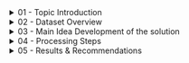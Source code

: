 <details><summary> 01 - Topic Introduction </summary>
<p>
  
- A music streaming startup needs to scale up their user base and song database. To achieve this, they’re looking to migrate their processes and data onto the cloud. Their data  currently resides in AWS S3 bucket. This bucket contains two folders: one with JSON files recording user activity within the app, and another with JSON files containing metadata for all the songs available.
- Task is to build an ETL Pipeline that extracts their data from S3, staging it in Amazon Redshift and then transforming data into a set of Dimensional and Fact Tables for their Analytics Team to continue finding insights to what songs their users are listening to.

<img width="925" alt="image" src="https://github.com/Huyen-P/DE_DWH_AWS_S3_RedShift/assets/72473316/88d74bb6-5bbf-4ddd-8393-23268a6560e9">


</p>
</details> 

<details><summary> 02 - Dataset Overview </summary>
<p>
  <details><summary> 2.1 Data Sample - Song Data Path → s3://udacity-dend/song_data </summary>
  <p>
    
  ```
  {
    "num_songs": 1, 
    "artist_id": "ARJIE2Y1187B994AB7", 
    "artist_latitude": null, 
    "artist_longitude": null, 
    "artist_location": "", 
    "artist_name": "Line Renaud", 
    "song_id": "SOUPIRU12A6D4FA1E1",   
    "title": "Der Kleine Dompfaff", 
    "duration": 152.92036, 
    "year": 0
  }
  ```

  </p>
  </details> 

  <details><summary> 2.2 Data Sample - Log Data Path → s3://udacity-dend/log_data </summary>
  <p>
    
  ```
  {
    "artist":null,
    "auth":"LoggedIn",
    "firstName":"Walter",
    "gender":"M",
    "itemInSession":0,
    "lastName":"Frye",
    "length":null,
    "level":"free",
    "location":"San Francisco-Oakland-Hayward,CA",
    "method":"GET",
    "page":"Home",
    "registration":1540919166796.0,
    "sessionId":38,
    "song":null,
    "status":200,
    "ts":1541105830796,
    "userAgent":"\"Mozilla\/5.0 (Macintosh; Intel Mac OS X 10_9_4) AppleWebKit\/537.36 (KHTML, like Gecko) Chrome\/36.0.1985.143   Safari\/537.36\"",
    "userId":"39"
  }
  ```

  </p>
  </details> 

  <details><summary> 2.3 Log Data JSON Path → s3://udacity-dend/log_jason_path.json</summary>
  </details> 
  
</p>
</details> 

<details><summary> 03 - Main Idea Development of the solution </summary>
<p>
  
  <details><summary> 3.1 - Schema Design for Song Play Analysis </summary>
  <p>
    
  - A Star Schema would be required for optimized queries on song play queries.
    <details><summary> Fact Table </summary>
    <p>
      
    - **songplays** - records in event data associated with song plays i.e. records with page NextSong songplay_id, start_time, user_id, level, song_id, artist_id, session_id, location, user_agent
    
    </p>
    </details> 
    
    <details><summary> Dimension Tables </summary>
    <p>
      
    - **users** - users in the app user_id, first_name, last_name, gender, level
    - **songs**- songs in music database song_id, title, artist_id, year, duration
    - **artists** - artists in music database artist_id, name, location, lattitude, longitude
    - **time** - timestamps of records in songplays broken down into specific units start_time, hour, day, week, month, year, weekday
      
    </p>
    </details> 
    
  </p>
  </details> 

  <details><summary> 3.2 - Create Table Schema </summary>
  <p>

- Instead of reading data directly from the s3 buckets into the final database, this project will make use of a staging table to act as an intermediary between the s3 bucket and the final database.
    
- There are two staging tables staging_events and the staging_songs tables. These tables are to temporally hold data from the S3 Bucket before being transformed and inserted into the primary use tables.

![image](https://github.com/Huyen-P/DE_DWH_AWS_S3_RedShift/assets/72473316/2452b202-19e6-4e44-94c3-1b90999d8a84)
    
![image](https://github.com/Huyen-P/DE_DWH_AWS_S3_RedShift/assets/72473316/a6ea0dbf-503a-42b6-9164-5b03a92a6ebb)

<details><summary> Steps </summary>
  <p>
    
  1. Write a SQL CREATE statement for each of these tables in sql_queries2.py
  2. Complete the logic in create_tables.py to connect to the database and create these tables
  3. Write SQL DROP statements to drop tables in the beginning of create_tables.py if the tables already exist. This way, you can run create_tables.py   whenever you want to reset your database and test your ETL pipeline.
  4. Launch a redshift cluster and create an IAM role that has read access to S3.
  5. Add redshift database and IAM role info to dwhhuyen.cfg.
  6. Test by running create_tables.py and checking the table schemas in your redshift database.
     
  </p>
  </details> 
  
  </p>
  </details> 

  <details><summary> 3.3 - Build ETL Pipeline </summary>
  <p>
    
  1. Implement the logic in etl.py to load data from S3 to staging tables on Redshift.
  2. Implement the logic in etl.py to load data from staging tables to analytics tables on Redshift.
  3. Test by running etl.py after running create_tables.py and running the analytic queries on your Redshift database to compare your results with the expected results.
  4. Delete your redshift cluster when finished.
     
  </p>
  </details> 

  <details><summary> 3.4 - Tool Use</summary>
  <p>
    
  - AWS Redshift
  - AWS VPC
  - SQL 
  - Python
  - Anaconda Prompt
  - Visual Studio Code
    
  </p>
  </details> 
</p>
</details> 

<details><summary> 04 - Processing Steps </summary>
<p>
  <details><summary> 4.1 - Configure aws (connect aws to local machine) </summary>
  <p>
    
  ![image](https://github.com/Huyen-P/DE_DWH_AWS_S3_RedShift/assets/72473316/162172c9-17c9-4f8b-aa22-e1b4b201f9e3)

  </p>
  </details> 

  <details><summary> 4.2 - Create IAM user role and attach needed permission policies  </summary>
  <p>
    
  ![image](https://github.com/Huyen-P/DE_DWH_AWS_S3_RedShift/assets/72473316/e80ff46c-0580-4b2c-ad10-b9b8cb817cb3)

  </p>
  </details> 

  <details><summary> 4.3 - Create AWS Cluster </summary>
  <p>
    
  - **Using Cloud Shell**
  ```
  aws redshift create-cluster --node-type ra3.xplus --number-of-nodes 2 --master-username adminuser --master-user-password TopSecret1 --cluster-identifier mycluster
  ```
  </p>
  </details> 

  <details><summary> 4.4 - Authorize Security Access Group to Default TCP/IP Address - AWS VPC configuration</summary>
  <p>

  <details><summary> VPC Review </summary>
  <p>

![image](https://github.com/Huyen-P/DE_DWH_AWS_S3_RedShift/assets/72473316/f050f22c-309a-4033-a6ca-ce25df236214)

![image](https://github.com/Huyen-P/DE_DWH_AWS_S3_RedShift/assets/72473316/81183099-9ad5-4a96-a3db-90264f23d020)

![image](https://github.com/Huyen-P/DE_DWH_AWS_S3_RedShift/assets/72473316/6e279dbd-6bfc-4af8-a064-a0c7095724fd)

  </p>
  </details> 
    
  <details><summary> Internet Gateway - Being attached to VPC </summary>
  <p>

![image](https://github.com/Huyen-P/DE_DWH_AWS_S3_RedShift/assets/72473316/d0d02704-dbc0-4744-8c8a-9f3c1097f18c)

  </p>
  </details> 

  <details><summary> Route Tables </summary>
  <p>

![image](https://github.com/Huyen-P/DE_DWH_AWS_S3_RedShift/assets/72473316/6f141629-8fd8-40a6-931a-cf3f16df91b4)

  </p>
  </details> 

  <details><summary> Security Group </summary>
  <p>
        <details><summary> outbound rules </summary>
        <p>

![image](https://github.com/Huyen-P/DE_DWH_AWS_S3_RedShift/assets/72473316/70505a51-d6ab-4cc7-9794-4abef1115c2f)

        </p>
        </details> 

        <details><summary> inbound rules </summary>
        <p>

![image](https://github.com/Huyen-P/DE_DWH_AWS_S3_RedShift/assets/72473316/5e6f1f20-52ae-4f0a-87d2-5439ed150a90)

        </p>
        </details> 
        
    </p>
    </details> 
</p>
</details> 


  <details><summary> 4.5 - Set up the main dwhhuyen.cfg </summary>
  <p>

```
[CLUSTER]
HOST=
DB_NAME=
DB_USER=
DB_PASSWORD=
DB_PORT=

[IAM_ROLE]
ARN='IAM Role arn'

[S3]
LOG_DATA='s3://udacity-dend/log_data'
LOG_JSONPATH='s3://udacity-dend/log_json_path.json'
SONG_DATA='s3://udacity-dend/song_data'

[AWS]
KEY=
SECRET=
REGION_NAME=
```

  </p>
  </details> 

  <details><summary> 4.6 - Run the create_table script to set up the database staging and analytical tables </summary>
  <p>
  
  </p>
  </details> 

  <details><summary> 4.7 - Run the etl.py script to extract data from the files in S3, stage it in redshift, and finally store it in the dimensional tables. </summary>
  <p>
  
  </p>
  </details> 
  
</p>
</details> 

</p>
</details> 

</p>
</details> 

<details><summary> 05 - Results & Recommendations </summary>
<p>
  <details><summary> 5.1 - Results </summary>
  <p>
- Number of rows in each table 

![image](https://github.com/Huyen-P/DE_DWH_AWS_S3_RedShift/assets/72473316/eca252ef-dac0-4086-ba3d-11ffc075b568)

  </p>
  </details> 

  <details><summary> 5.2 - Recommendations </summary>
  <p>
  
  </p>
  </details> 

</p>
</details> 
